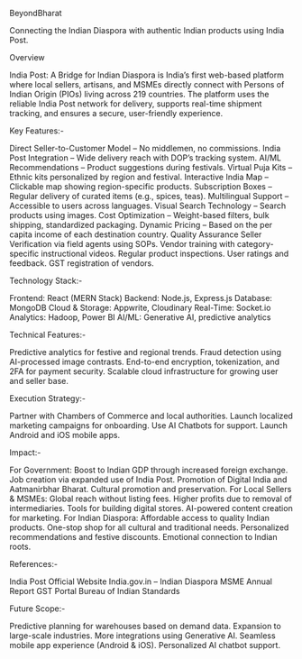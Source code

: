 BeyondBharat

Connecting the Indian Diaspora with authentic Indian products using India Post.


Overview

India Post: A Bridge for Indian Diaspora is India’s first web-based platform where local sellers, artisans, and MSMEs directly connect with Persons of Indian Origin (PIOs) living across 219 countries. 
The platform uses the reliable India Post network for delivery, supports real-time shipment tracking, and ensures a secure, user-friendly experience.



Key Features:-

Direct Seller-to-Customer Model – No middlemen, no commissions.
India Post Integration – Wide delivery reach with DOP’s tracking system.
AI/ML Recommendations – Product suggestions during festivals.
Virtual Puja Kits – Ethnic kits personalized by region and festival.
Interactive India Map – Clickable map showing region-specific products.
Subscription Boxes – Regular delivery of curated items (e.g., spices, teas).
Multilingual Support – Accessible to users across languages.
Visual Search Technology – Search products using images.
Cost Optimization – Weight-based filters, bulk shipping, standardized packaging.
Dynamic Pricing – Based on the per capita income of each destination country.
Quality Assurance
Seller Verification via field agents using SOPs.
Vendor training with category-specific instructional videos.
Regular product inspections.
User ratings and feedback.
GST registration of vendors.



Technology Stack:-

Frontend: React (MERN Stack)
Backend: Node.js, Express.js
Database: MongoDB
Cloud & Storage: Appwrite, Cloudinary
Real-Time: Socket.io
Analytics: Hadoop, Power BI
AI/ML: Generative AI, predictive analytics


Technical Features:-

Predictive analytics for festive and regional trends.
Fraud detection using AI-processed image contrasts.
End-to-end encryption, tokenization, and 2FA for payment security.
Scalable cloud infrastructure for growing user and seller base.


Execution Strategy:-

Partner with Chambers of Commerce and local authorities.
Launch localized marketing campaigns for onboarding.
Use AI Chatbots for support.
Launch Android and iOS mobile apps.



Impact:-

For Government:
 Boost to Indian GDP through increased foreign exchange.
 Job creation via expanded use of India Post.
 Promotion of Digital India and Aatmanirbhar Bharat.
 Cultural promotion and preservation.
For Local Sellers & MSMEs:
 Global reach without listing fees.
 Higher profits due to removal of intermediaries.
 Tools for building digital stores.
 AI-powered content creation for marketing.
For Indian Diaspora:
 Affordable access to quality Indian products.
 One-stop shop for all cultural and traditional needs.
 Personalized recommendations and festive discounts.
 Emotional connection to Indian roots.



References:-

India Post Official Website
India.gov.in – Indian Diaspora
MSME Annual Report
GST Portal
Bureau of Indian Standards



Future Scope:-

Predictive planning for warehouses based on demand data.
Expansion to large-scale industries.
More integrations using Generative AI.
Seamless mobile app experience (Android & iOS).
Personalized AI chatbot support.



